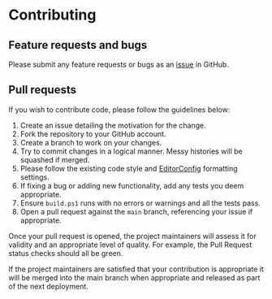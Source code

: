 # Contributing

## Feature requests and bugs

Please submit any feature requests or bugs as an [issue](https://github.com/martincostello/azure-functions/issues) in GitHub.

## Pull requests

If you wish to contribute code, please follow the guidelines below:

  1. Create an issue detailing the motivation for the change.
  1. Fork the repository to your GitHub account.
  1. Create a branch to work on your changes.
  1. Try to commit changes in a logical manner. Messy histories will be squashed if merged.
  1. Please follow the existing code style and [EditorConfig](http://editorconfig.org/) formatting settings.
  1. If fixing a bug or adding new functionality, add any tests you deem appropriate.
  1. Ensure ```build.ps1``` runs with no errors or warnings and all the tests pass.
  1. Open a pull request against the ```main``` branch, referencing your issue if appropriate.

Once your pull request is opened, the project maintainers will assess it for validity and an appropriate level of quality. For example, the Pull Request status checks should all be green.

If the project maintainers are satisfied that your contribution is appropriate it will be merged into the main branch when appropriate and released as part of the next deployment.
